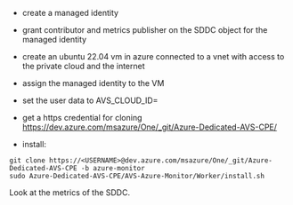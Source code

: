 - create a managed identity
- grant contributor and metrics publisher on the SDDC object for the managed identity
- create an ubuntu 22.04 vm in azure connected to a vnet with access to the private cloud and the internet
- assign the managed identity to the VM
- set the user data to AVS_CLOUD_ID=<AVS CLOUD RESOURCE ID>

- get a https credential for cloning https://dev.azure.com/msazure/One/_git/Azure-Dedicated-AVS-CPE/
- install:

`git clone https://<USERNAME>@dev.azure.com/msazure/One/_git/Azure-Dedicated-AVS-CPE -b azure-monitor`  
`sudo Azure-Dedicated-AVS-CPE/AVS-Azure-Monitor/Worker/install.sh`  

Look at the metrics of the SDDC.